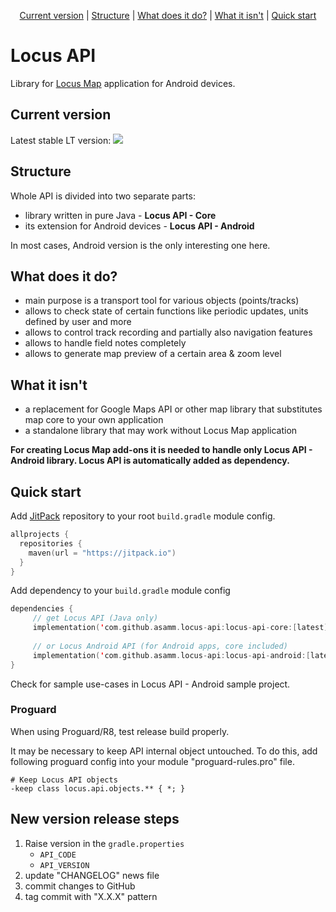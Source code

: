<p align="center">
    <a href="#current-version">Current version</a> | 
    <a href="#structure">Structure</a> | 
    <a href="#what-does-it-do">What does it do?</a> | 
    <a href="#what-it-isnt">What it isn't</a> | 
    <a href="#quick-start">Quick start</a>
</p>

# Locus API

Library for [Locus Map](https://www.locusmap.app) application for Android devices.

## Current version

Latest stable LT version: [![](https://jitpack.io/v/asamm/locus-api.svg)](https://jitpack.io/#asamm/locus-api)

## Structure

Whole API is divided into two separate parts:

- library written in pure Java - **Locus API - Core**
- its extension for Android devices - **Locus API - Android**

In most cases, Android version is the only interesting one here.

## What does it do?

- main purpose is a transport tool for various objects (points/tracks)
- allows to check state of certain functions like periodic updates, units defined by user and more 
- allows to control track recording and partially also navigation features
- allows to handle field notes completely
- allows to generate map preview of a certain area & zoom level

## What it isn't

- a replacement for Google Maps API or other map library that substitutes map core to your own application
- a standalone library that may work without Locus Map application

**For creating Locus Map add-ons it is needed to handle only Locus API - Android library. Locus API is automatically added as dependency.**

## Quick start

Add [JitPack](https://jitpack.io) repository to your root `build.gradle` module config.

```gradle.kts
allprojects {
  repositories {
    maven(url = "https://jitpack.io")
  }
}
```

Add dependency to your `build.gradle` module config

```gradle.kts
dependencies {
     // get Locus API (Java only)
     implementation('com.github.asamm.locus-api:locus-api-core:[latest]')
     
     // or Locus Android API (for Android apps, core included)
     implementation('com.github.asamm.locus-api:locus-api-android:[latest]')
}
```

Check for sample use-cases in Locus API - Android sample project.

### Proguard

When using Proguard/R8, test release build properly. 

It may be necessary to keep API internal object untouched. To do this, add following proguard config into your module "proguard-rules.pro" file.

```
# Keep Locus API objects
-keep class locus.api.objects.** { *; }
```

## New version release steps

1. Raise version in the `gradle.properties`
   * `API_CODE`
   * `API_VERSION`
2. update "CHANGELOG" news file
3. commit changes to GitHub
4. tag commit with "X.X.X" pattern
